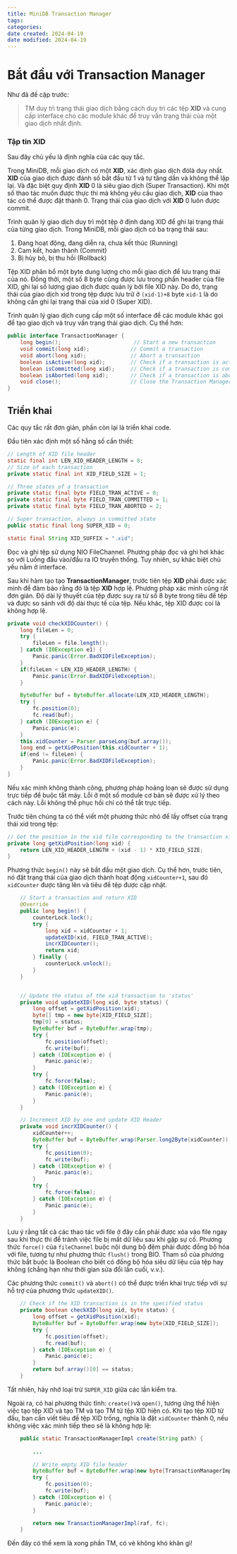 ```yaml
---
title: MiniDB Transaction Manager
tags: 
categories: 
date created: 2024-04-19
date modified: 2024-04-19
---
```


# Bắt đầu với Transaction Manager

Như đã đề cập trước:

> TM duy trì trạng thái giao dịch bằng cách duy trì các tệp **XID** và cung cấp interface cho các module khác để truy vấn trạng thái của một giao dịch nhất định.

### Tập tin XID

Sau đây chủ yếu là định nghĩa của các quy tắc.

Trong MiniDB, mỗi giao dịch có một **XID**, xác định giao dịch đólà duy nhất. **XID** của giao dịch được đánh số bắt đầu từ 1 và tự tăng dần và không thể lặp lại. Và đặc biệt quy định **XID** 0 là siêu giao dịch (Super Transaction). Khi một số thao tác muốn được thực thi mà không yêu cầu giao dịch, **XID** của thao tác có thể được đặt thành 0. Trạng thái của giao dịch với **XID** 0 luôn được commit.

Trình quản lý giao dịch duy trì một tệp ở định dạng XID để ghi lại trạng thái của từng giao dịch. Trong MiniDB, mỗi giao dịch có ba trạng thái sau:

1. Đang hoạt động, đang diễn ra, chưa kết thúc (Running)
2. Cam kết, hoàn thành (Commit)
3. Bị hủy bỏ, bị thu hồi (Rollback)

Tệp XID phân bổ một byte dung lượng cho mỗi giao dịch để lưu trạng thái của nó. Đồng thời, một số 8 byte cũng được lưu trong phần header của file XID, ghi lại số lượng giao dịch được quản lý bởi file XID này. Do đó, trạng thái của giao dịch xid trong tệp được lưu trữ ở `(xid-1)+8` byte `xid-1` là do không cần ghi lại trạng thái của xid 0 (Super XID).

Trình quản lý giao dịch cung cấp một số interface để các module khác gọi để tạo giao dịch và truy vấn trạng thái giao dịch. Cụ thể hơn:

```java
public interface TransactionManager {
    long begin();                       // Start a new transaction
    void commit(long xid);             // Commit a transaction
    void abort(long xid);              // Abort a transaction
    boolean isActive(long xid);        // Check if a transaction is active
    boolean isCommitted(long xid);     // Check if a transaction is committed
    boolean isAborted(long xid);       // Check if a transaction is aborted
    void close();                      // Close the Transaction Manager
}
```

## Triển khai

Các quy tắc rất đơn giản, phần còn lại là triển khai code.

Đầu tiên xác định một số hằng số cần thiết:

```java
// Length of XID file header
static final int LEN_XID_HEADER_LENGTH = 8;
// Size of each transaction
private static final int XID_FIELD_SIZE = 1;

// Three states of a transaction
private static final byte FIELD_TRAN_ACTIVE = 0;
private static final byte FIELD_TRAN_COMMITTED = 1;
private static final byte FIELD_TRAN_ABORTED = 2;

// Super transaction, always in committed state
public static final long SUPER_XID = 0;

static final String XID_SUFFIX = ".xid";
```

Đọc và ghi tệp sử dụng NIO FileChannel. Phương pháp đọc và ghi hơi khác so với Luồng đầu vào/đầu ra IO truyền thống. Tuy nhiên, sự khác biệt chủ yếu nằm ở interface.

Sau khi hàm tạo tạo **TransactionManager**, trước tiên tệp **XID** phải được xác minh để đảm bảo rằng đó là tệp **XID** hợp lệ. Phương pháp xác minh cũng rất đơn giản. Độ dài lý thuyết của tệp được suy ra từ số 8 byte trong tiêu đề tệp và được so sánh với độ dài thực tế của tệp. Nếu khác, tệp XID được coi là không hợp lệ.

```java
private void checkXIDCounter() {
    long fileLen = 0;
    try {
        fileLen = file.length();
    } catch (IOException e1) {
        Panic.panic(Error.BadXIDFileException);
    }
    if(fileLen < LEN_XID_HEADER_LENGTH) {
        Panic.panic(Error.BadXIDFileException);
    }

    ByteBuffer buf = ByteBuffer.allocate(LEN_XID_HEADER_LENGTH);
    try {
        fc.position(0);
        fc.read(buf);
    } catch (IOException e) {
        Panic.panic(e);
    }
    this.xidCounter = Parser.parseLong(buf.array());
    long end = getXidPosition(this.xidCounter + 1);
    if(end != fileLen) {
        Panic.panic(Error.BadXIDFileException);
    }
}
```

Nếu xác minh không thành công, phương pháp hoảng loạn sẽ được sử dụng trực tiếp để buộc tắt máy. Lỗi ở một số module cơ bản sẽ được xử lý theo cách này. Lỗi không thể phục hồi chỉ có thể tắt trực tiếp.

Trước tiên chúng ta có thể viết một phương thức nhỏ để lấy offset của trạng thái xid trong tệp:

```java
// Get the position in the xid file corresponding to the transaction xid  
private long getXidPosition(long xid) {  
    return LEN_XID_HEADER_LENGTH + (xid - 1) * XID_FIELD_SIZE;  
}
```

Phương thức `begin()` này sẽ bắt đầu một giao dịch. Cụ thể hơn, trước tiên, nó đặt trạng thái của giao dịch thành hoạt động `xidCounter+1`, sau đó `xidCounter` được tăng lên và tiêu đề tệp được cập nhật.

```java
    // Start a transaction and return XID
    @Override
    public long begin() {
        counterLock.lock();
        try {
            long xid = xidCounter + 1;
            updateXID(xid, FIELD_TRAN_ACTIVE);
            incrXIDCounter();
            return xid;
        } finally {
            counterLock.unlock();
        }
    }


    // Update the status of the xid transaction to 'status'
    private void updateXID(long xid, byte status) {
        long offset = getXidPosition(xid);
        byte[] tmp = new byte[XID_FIELD_SIZE];
        tmp[0] = status;
        ByteBuffer buf = ByteBuffer.wrap(tmp);
        try {
            fc.position(offset);
            fc.write(buf);
        } catch (IOException e) {
            Panic.panic(e);
        }
        try {
            fc.force(false);
        } catch (IOException e) {
            Panic.panic(e);
        }
    }

    // Increment XID by one and update XID Header
    private void incrXIDCounter() {
        xidCounter++;
        ByteBuffer buf = ByteBuffer.wrap(Parser.long2Byte(xidCounter));
        try {
            fc.position(0);
            fc.write(buf);
        } catch (IOException e) {
            Panic.panic(e);
        }
        try {
            fc.force(false);
        } catch (IOException e) {
            Panic.panic(e);
        }
    }

```

Lưu ý rằng tất cả các thao tác với file ở đây cần phải được xóa vào file ngay sau khi thực thi để tránh việc file bị mất dữ liệu sau khi gặp sự cố. Phương thức `force()` của `fileChannel` buộc nội dung bộ đệm phải được đồng bộ hóa với file, tương tự như phương thức `flush()` trong BIO. Tham số của phương thức bắt buộc là Boolean cho biết có đồng bộ hóa siêu dữ liệu của tệp hay không (chẳng hạn như thời gian sửa đổi lần cuối, v.v.).

Các phương thức `commit()` và `abort()` có thể được triển khai trực tiếp với sự hỗ trợ của phương thức `updateXID()`.

```java
    // Check if the XID transaction is in the specified status
    private boolean checkXID(long xid, byte status) {
        long offset = getXidPosition(xid);
        ByteBuffer buf = ByteBuffer.wrap(new byte[XID_FIELD_SIZE]);
        try {
            fc.position(offset);
            fc.read(buf);
        } catch (IOException e) {
            Panic.panic(e);
        }
        return buf.array()[0] == status;
    }
```

Tất nhiên, hãy nhớ loại trừ `SUPER_XID` giữa các lần kiểm tra.

Ngoài ra, có hai phương thức tĩnh: `create()`và `open()`, tương ứng thể hiện việc tạo tệp XID và tạo TM và tạo TM từ tệp XID hiện có. Khi tạo tệp XID từ đầu, bạn cần viết tiêu đề tệp XID trống, nghĩa là đặt `xidCounter` thành 0, nếu không việc xác minh tiếp theo sẽ là không hợp lệ:

```java
    public static TransactionManagerImpl create(String path) {
        
        ...

        // Write empty XID file header
        ByteBuffer buf = ByteBuffer.wrap(new byte[TransactionManagerImpl.LEN_XID_HEADER_LENGTH]);
        try {
            fc.position(0);
            fc.write(buf);
        } catch (IOException e) {
            Panic.panic(e);
        }

        return new TransactionManagerImpl(raf, fc);
    }
```

Đến đây có thể xem là xong phần TM, có vẻ không khó khăn gì!

